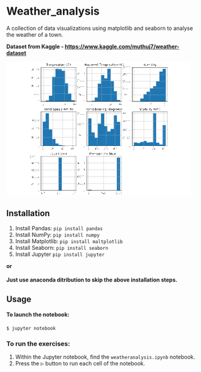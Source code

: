 # Weather_analysis

A collection of data visualizations using matplotlib and seaborn to analyse the weather of a town.


**Dataset from Kaggle - https://www.kaggle.com/muthuj7/weather-dataset**

![app demo](demo.gif)

## Installation
1. Install Pandas: `pip install pandas`
2. Install NumPy: `pip install numpy`
3. Install Matplotlib: `pip install maltplotlib`
4. Install Seaborn: `pip install seaborn`
5. Install Jupyter `pip install jupyter`

**or**
 
#### Just use anaconda ditribution to skip the above installation steps. 

## Usage
#### To launch the notebook:
    $ jupyter notebook
### To run the exercises:
1. Within the Jupyter notebook, find the `weatheranalysis.ipynb` notebook.
2. Press the <kbd>▷</kbd> button to run each cell of the notebook.
